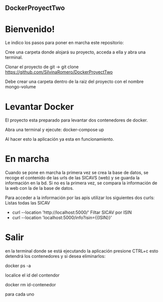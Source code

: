 ## DockerProyectTwo

# Bienvenido!

Le indico los pasos para poner en marcha este repositorio:


Cree una carpeta donde alojará su proyecto, acceda a ella y abra una terminal.

Clonar el proyecto de git -> git clone https://github.com/SilvinaRomero/DockerProyectTwo

Debe crear una carpeta dentro de la raiz del proyecto con el nombre mongo-volume

# Levantar Docker
El proyecto esta preparado para levantar dos contenedores de docker.

 Abra una terminal y ejecute:
  docker-compose up
  
Al hacer esto la aplicación ya esta en funcionamiento.
  
# En marcha


Cuando se pone en marcha la primera vez se crea la base de datos,
se recoge el contenido de las urls de las SICAVS (web) y se guarda 
la información en la bd.
Si no es la primera vez, se compara la información de la web con la 
de la base de datos.


Para acceder a la información por las apis utilizar los siguientes 
dos curls:
Listas todas las SICAV
- curl --location 'http://localhost:5000/'
Filtar SICAV por ISIN
- curl --location 'localhost:5000/info?isin={{ISIN}}'

# Salir
en la terminal donde se está ejecutando la aplicación presione CTRL+c
esto detendrá los contenedores y si desea eliminarlos:

docker ps -a

localice el id del contendor

docker rm id-contenedor

para cada uno





